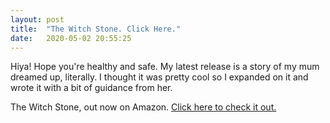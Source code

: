 ```yaml
---
layout: post
title:  "The Witch Stone. Click Here."
date:   2020-05-02 20:55:25
---
```


Hiya! Hope you're healthy and safe. My latest release is a story of my mum dreamed up, literally. I thought it was pretty cool so I expanded on it and wrote it with a bit of guidance from her. 
 
The Witch Stone, out now on Amazon. [Click here to check it out.](https://www.amazon.com/dp/B087BCBMJL)
